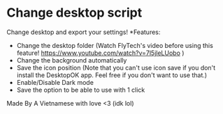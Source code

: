 # Change desktop script
Change desktop and export your settings!
*Features:
+ Change the desktop folder (Watch FlyTech's video before using this feature! https://www.youtube.com/watch?v=7l5jleLUobo )
+ Change the background automatically
+ Save the icon position (Note that you can't use icon save if you don't install the DesktopOK app. Feel free if you don't want to use that.)
+ Enable/Disable Dark mode
+ Save the option to be able to use with 1 click



Made By A Vietnamese with love <3 (idk lol)
